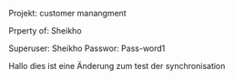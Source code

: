 Projekt: customer manangment

Prperty of: Sheikho

Superuser: Sheikho
Passwor: Pass-word1


Hallo dies ist eine Änderung zum test der synchronisation